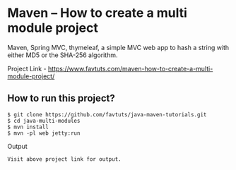 # Maven – How to create a multi module project
Maven, Spring MVC, thymeleaf, a simple MVC web app to hash a string with either MD5 or the SHA-256 algorithm.

Project Link - https://www.favtuts.com/maven-how-to-create-a-multi-module-project/


## How to run this project?
```
$ git clone https://github.com/favtuts/java-maven-tutorials.git
$ cd java-multi-modules
$ mvn install
$ mvn -pl web jetty:run
```

Output
```
Visit above project link for output.
```